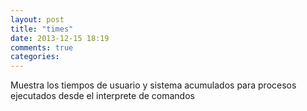 ```yaml
---
layout: post
title: "times"
date: 2013-12-15 18:19
comments: true
categories: 
---
```

Muestra los tiempos de usuario y sistema acumulados para procesos ejecutados desde el interprete de comandos

